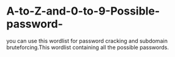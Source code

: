 # A-to-Z-and-0-to-9-Possible-password-
you can use this wordlist for password cracking and subdomain bruteforcing.This wordlist containing  all the possible passwords.
